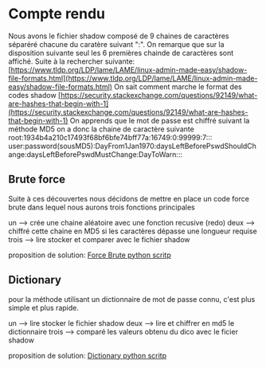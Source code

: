 # Compte rendu

Nous avons le fichier shadow composé de 9 chaines de caractères séparéré chacune du caratère suivant ":".
On remarque que sur la disposition suivante seul les 6 premières chainde de caractères sont affiché.
Suite à la rechercher suivante:
[https://www.tldp.org/LDP/lame/LAME/linux-admin-made-easy/shadow-file-formats.html](https://www.tldp.org/LDP/lame/LAME/linux-admin-made-easy/shadow-file-formats.html)
On sait comment marche le format des codes shadow
[https://security.stackexchange.com/questions/92149/what-are-hashes-that-begin-with-1](https://security.stackexchange.com/questions/92149/what-are-hashes-that-begin-with-1)
On apprends que le mot de passe est chiffré suivant la méthode MD5
on a donc la chaine de caractère suivante
root:$1$934b4a210c17493f68bf6bfe74bff77a:16749:0:99999:7:::
user:password(sousMD5):DayFrom1Jan1970:daysLeftBeforePswdShouldChange:daysLeftBeforePswdMustChange:DayToWarn:::

## Brute force

Suite à ces découvertes nous décidons de mettre en place un code force brute dans lequel nous aurons trois fonctions principales

un    --> crée une chaine aléatoire avec une fonction recusive (redo)
deux  --> chiffré cette chaine en MD5 si les caractères dépasse une longueur requise
trois --> lire stocker et comparer avec le fichier shadow

proposition de solution:
[Force Brute python scritp](https://github.com/JujuDesFruits/bruteForce-dictionary/blob/master/hackThisShitDumber.py)

## Dictionary

pour la méthode utilisant un dictionnaire de mot de passe connu, c'est plus simple et plus rapide.

un    --> lire stocker le fichier shadow
deux  --> lire et chiffrer en md5 le dictionnaire
trois --> comparé les valeurs obtenu du dico avec le ficier shadow

proposition de solution:
[Dictionary python scritp](https://github.com/JujuDesFruits/bruteForce-dictionary/blob/master/hackThisShit.py)
